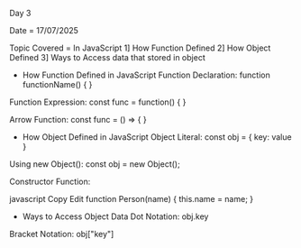 Day 3

Date = 17/07/2025

Topic Covered = In JavaScript
                1] How Function Defined
                2] How Object Defined
                3] Ways to Access data that stored in object




* How Function Defined in JavaScript
Function Declaration:
function functionName() { }

Function Expression:
const func = function() { }

Arrow Function:
const func = () => { }






* How Object Defined in JavaScript
Object Literal:
const obj = { key: value }

Using new Object():
const obj = new Object();

Constructor Function:

javascript
Copy
Edit
function Person(name) {
  this.name = name;
}





* Ways to Access Object Data
Dot Notation:
obj.key

Bracket Notation:
obj["key"]

